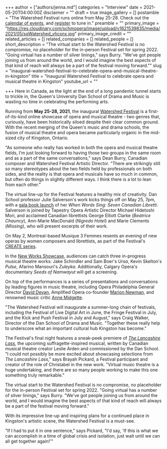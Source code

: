 +++
author = ["authors/jenna.md"]
categories = "Interview"
date = 2021-05-20T04:00:00Z
disclaimer = ""
draft = true
image_gallery = []
postamble = "The Watershed Festival runs online from May 25-28. Check out the [calendar of events](https://www.watershedmusictheatre.com/festivalschedule), and [register](https://events.eply.com/WatershedFestival) to tune in."
preamble = ""
primary_image = "https://res.cloudinary.com/schmopera/image/upload/v1621539835/media/2021/05/sqWatershed_vhcxnx.jpg"
primary_image_credit = ""
related_articles = []
related_companies = []
related_people = []
short_description = "The virtual start to the Watershed Festival is no compromise, no placeholder for the in-person Festival set for spring 2022. \"Going virtual has a number of silver linings,\" says Burry. \"We've got people joining us from around the world, and I would imagine the best aspects of that kind of reach will always be a part of the festival moving forward.\""
slug = "inaugural-watershed-festival-to-celebrate-opera-and-musical-theatre-in-kingston"
title = "Inaugural Watershed Festival to celebrate opera and musical theatre in Kingston"
youtube_url = ""

+++
Here in Canada, as the light at the end of a long pandemic tunnel starts to trickle in, the Queen's University Dan School of Drama and Music is wasting no time in celebrating the performing arts.

Running from **May 25-28, 2021**, the inaugural [Watershed Festival](https://www.watershedmusictheatre.com/) is a first-of-its-kind online showcase of opera and musical theatre - two genres that, curiously, have been historically siloed despite their clear common ground. With the recent merging of the Queen's music and drama schools, the fusion of musical theatre and opera became particularly organic in the mid-sized city of Kingston, Ontario.

"As someone who really has worked in both the opera and musical theatre fields, I’m just looking forward to having those two groups in the same room and as a part of the same conversations," says Dean Burry, Canadian composer and Watershed Festival Artistic Director. "There are strikingly still so many stereotypes about the two fields held by professionals on both sides, and the reality is that opera and musicals have so much in common, but often do things in slightly different ways.  I think there is a lot to lean from each other."

The virtual line-up for the Festival features a healthy mix of creativity. Dan School professor Julie Salverson's work kicks things off on May 25, 7pm, with a [gala book launch](https://www.watershedmusictheatre.com/galabooklaunch) of her _When Words Sing: Seven Canadian Libretti_. Salverson is joined by Tapestry Opera Artistic Director Michael Hidetoshi Mori, and acclaimed Canadian librettists George Elliott Clarke (_Beatrice Chauncy_), Ann-Marie MacDonald (_Nigredo Hotel_) and Marie Clements (_Missing_), who will present excerpts of their work.

On May 2, Montreal-based Musique 3 Femmes resents an evening of new operas by women composers and librettists, as part of the Festival's [CREATE series](https://www.watershedmusictheatre.com/musique-3-femmes).

In the [New Works Showcase](https://www.watershedmusictheatre.com/newworksshowcase), audiences can catch three in-progress musical theatre works: Jake Schindler and Sam Boer's _Ursa_, Kevin Skelton's _Pulse_, Afarino Mansouri's _Zuleyka_. Additionally, Calgary Opera's documentary _Seeds of Namwayut_ will get a screening.

On top of the performances is a series of presentations and conversations by leading figures in music theatre, including Opera Philadelphia General Director [David Devan](https://www.operaphila.org/about/our-people/leadership/david-b-devan/), Amplified Opera co-founder [Marion Newman](https://www.amplifiedopera.com/marion-newman), and renowned music critic [Anne Midgette](https://anchor.fm/tewbop/episodes/Anne-Midgette-Art-Is-Not-the-Institutions-eiur6g).

"The Watershed Festival will inaugurate a summer-long chain of festivals, including the Festival of Live Digital Art in June, the Fringe Festival in July, and the Kick and Push Festival in July and August," says Craig Walker, Director of the Dan School of Drama and Music. "Together these really help to underscore what an important cultural hub Kingston has become."

The Festival's final night features a sneak-peek premiere of [_The Lancashire Lass_](https://www.watershedmusictheatre.com/thelancashirelass), the upcoming suffragette-inspired musical, written by Canadian musical theatre creator Leslie Arden and commissioned by the Dan School. "I could not possibly be more excited about showcasing selections from _The Lancashire Lass_," says Brayah Pickard, a Festival participant and creator of the role of Christabel in the new work. "Virtual music theatre is a huge undertaking, and there are so many people working to make this one something truly remarkable."

The virtual start to the Watershed Festival is no compromise, no placeholder for the in-person Festival set for spring 2022. "Going virtual has a number of silver linings," says Burry. "We've got people joining us from around the world, and I would imagine the best aspects of that kind of reach will always be a part of the festival moving forward."

With its impressive line-up and inspiring plans for a continued place in Kingston's artistic scene, the Watershed Festival is a must-see.

"If I had to put it in one sentence," says Pickard, "I'd say, 'If this is what we can accomplish in a time of global crisis and isolation, just wait until we can all get together again!'"